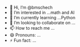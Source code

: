 - 👋 Hi, I’m @bmschech
- 👀 I’m interested in ...math and AI
- 🌱 I’m currently learning ...Python
- 💞️ I’m looking to collaborate on ...
- 📫 How to reach me ...
- 😄 Pronouns: ...
- ⚡ Fun fact: ...

<!---
bmschech/bmschech is a ✨ special ✨ repository because its `README.md` (this file) appears on your GitHub profile.
You can click the Preview link to take a look at your changes.
--->

